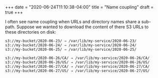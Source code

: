 +++
date = "2020-06-24T11:10:38-04:00"
title = "Name coupling"
draft = true
+++

<!--
MAIN POINTS:

  - In the search of abstraction, we sometimes couple names (e.g., URLs, file paths)
  - When a change in URL/directory structure happens (or when testing/running manually) the coupling limits the user

-->

I often see name coupling when URLs and directory names share a sub-path.
Suppose we wanted to download the content of there S3 URLs to these directories on disk:

```
s3://my-bucket/2020-06-23/ ⇒ /var/lib/my-service/2020-06-23/
s3://my-bucket/2020-06-24/ ⇒ /var/lib/my-service/2020-06-24/
s3://my-bucket/2020-06-25/ ⇒ /var/lib/my-service/2020-06-25/
```

```
s3://my-bucket/2020-06-26/CA/ ⇒ /var/lib/my-service/2020-06-26/CA/
s3://my-bucket/2020-06-26/US/ ⇒ /var/lib/my-service/2020-06-26/US/
s3://my-bucket/2020-06-27/CA/ ⇒ /var/lib/my-service/2020-06-27/CA/
s3://my-bucket/2020-06-27/US/ ⇒ /var/lib/my-service/2020-06-27/US/
```


<!--
## The problem

In the past weeks, I've been bitten by an anti-pattern that I call *name coupling*.
Name coupling occurs where names (e.g., two file paths) share a sub-string and a “helpful” programmer abstracts the common sub-string (e.g., extracting a commong sub-directory name).
When names are coupled, the code is less resilient to changes in the name structure or new structures.

## An example

Suppose we want to download directories from S3 and the name of the S3 directories and the names we want to give them locally share a date component.

```
s3://my-bucket/foo/2020-06-24/ ⇒ /var/lib/my-service/foo/2020-06-24/
s3://my-bucket/bar/2020-06-24/ ⇒ /var/lib/my-service/bar/2020-06-24/
```

A programmer might see the shared date sub-directory names and decide to abstract them out, giving a function like this:

```
def download_dir(s3_prefix, path_prefix, date):
    s3_url = s3_prefix + '/' + date
    path = os.path.join(path_prefix, date)
    s3.download(s3_url, path)

download_dir("s3://my-bucket/foo", "/var/lib/my-service/foo", "2020-06-24")
download_dir("s3://my-bucket/bar", "/var/lib/my-service/bar", "2020-06-24")
```

However, suppose that we have a new S3 directory to download, one that has a different structure than the existing ones:

```
s3://my-bucket/quux/2020/06/24/ ⇒ /var/lib/my-service/quux/2020-06-24/
```

Now we're screwed, the `download_dir` function cannot be used, because the name of the URL and the name of the local path don't line up.

## A solution

One way to avoid the problem of name coupling is to not try and break names into unique parts and common parts and just give out the names in full.
In that case, in our example above we wouldn't need the `download_dir` function and we wouldn't be jammed if a directory structure changed:

```
s3.download("s3://my-bucket/foo/2020-06-24", "/var/lib/my-service/foo/2020-06-24")
s3.download("s3://my-bucket/bar/2020-06-24", "/var/lib/my-service/bar/2020-06-24")
s3.download("s3://my-bucket/quux/2020/06/24", "/var/lib/my-service/quux/2020-06-24")
```
-->
